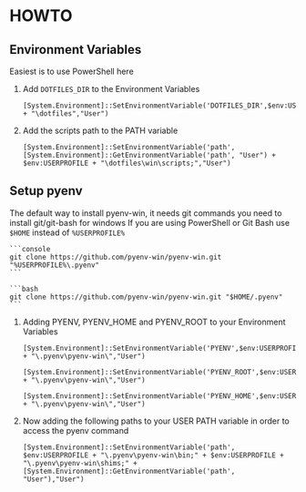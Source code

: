 # **HOWTO**

## **Environment Variables**

Easiest is to use PowerShell here

1. Add `DOTFILES_DIR` to the Environment Variables

   ```pwsh
   [System.Environment]::SetEnvironmentVariable('DOTFILES_DIR',$env:USERPROFILE + "\dotfiles","User")
   ```

2. Add the scripts path to the PATH variable

   ```pwsh
   [System.Environment]::SetEnvironmentVariable('path', [System.Environment]::GetEnvironmentVariable('path', "User") + $env:USERPROFILE + "\dotfiles\win\scripts;","User")
   ```

## **Setup pyenv**

The default way to install pyenv-win, it needs git commands you need to install git/git-bash for windows
If you are using PowerShell or Git Bash use `$HOME` instead of `%USERPROFILE%`

    ```console
    git clone https://github.com/pyenv-win/pyenv-win.git "%USERPROFILE%\.pyenv"
    ```

    ```bash
    git clone https://github.com/pyenv-win/pyenv-win.git "$HOME/.pyenv"
    ```

1. Adding PYENV, PYENV_HOME and PYENV_ROOT to your Environment Variables

   ```pwsh
   [System.Environment]::SetEnvironmentVariable('PYENV',$env:USERPROFILE + "\.pyenv\pyenv-win\","User")

   [System.Environment]::SetEnvironmentVariable('PYENV_ROOT',$env:USERPROFILE + "\.pyenv\pyenv-win\","User")

   [System.Environment]::SetEnvironmentVariable('PYENV_HOME',$env:USERPROFILE + "\.pyenv\pyenv-win\","User")
   ```

2. Now adding the following paths to your USER PATH variable in order to access the pyenv command

   ```pwsh
   [System.Environment]::SetEnvironmentVariable('path', $env:USERPROFILE + "\.pyenv\pyenv-win\bin;" + $env:USERPROFILE + "\.pyenv\pyenv-win\shims;" + [System.Environment]::GetEnvironmentVariable('path', "User"),"User")
   ```
